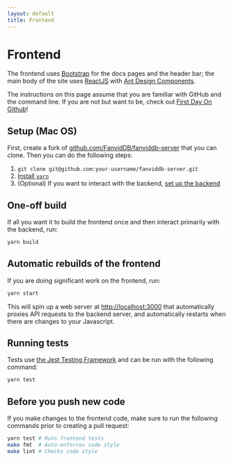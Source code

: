 ```yaml
---
layout: default
title: Frontend
---
```


# Frontend

The frontend uses [Bootstrap](https://getbootstrap.com/) for the docs pages and the header bar; the main body of the site uses [ReactJS](https://reactjs.org/) with [Ant Design Components](https://ant.design/components/overview/).

<div class="alert alert-info" role="alert">
  The instructions on this page assume that you are familiar with GitHub and the command line.
  If you are not but want to be, check out <a href="https://lab.github.com/githubtraining/first-day-on-github">First Day On Github</a>!
</div>

## Setup (Mac OS)

First, create a fork of [github.com/FanvidDB/fanviddb-server](https://github.com/FanvidDB/fanviddb-server) that you can clone. Then you can do the following steps:

1. `git clone git@github.com:your-username/fanviddb-server.git`
2. [Install `yarn`](https://classic.yarnpkg.com/en/docs/install#mac-stable)
3. (Optional) If you want to interact with the backend, [set up the backend](/coding/backend.html)

## One-off build

If all you want it to build the frontend once and then interact primarily with the backend, run:

```bash
yarn build
```

## Automatic rebuilds of the frontend

If you are doing significant work on the frontend, run:

```bash
yarn start
```

This will spin up a web server at <http://localhost:3000> that automatically proxies API requests to the backend server, and automatically restarts when there are changes to your Javascript.

## Running tests

Tests use [the Jest Testing Framework](https://jestjs.io/) and can be run with the following command:

```bash
yarn test
```

## Before you push new code

If you make changes to the frontend code, make sure to run the following commands prior to creating a pull request:

```bash
yarn test # Runs frontend tests
make fmt  # Auto-enforces code style
make lint # Checks code style
```
